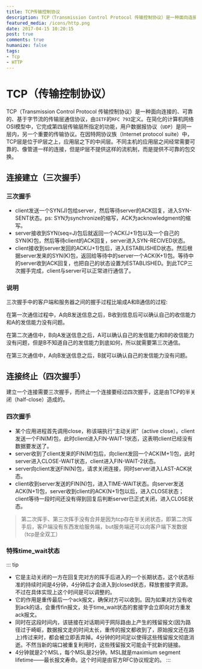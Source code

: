 ```yaml
---
title: TCP传输控制协议
description: TCP（Transmission Control Protocol 传输控制协议）是一种面向连接的、可靠的、基于字节流的传输层通信协议，由IETF的RFC 793定义。
featured_media: /icons/http.png
date: 2017-04-15 10:20:15
post: true
comments: true
humanize: false
tags:
- Tcp
- HTTP
---
```


# TCP（传输控制协议）
TCP（Transmission Control Protocol 传输控制协议）是一种面向连接的、可靠的、基于字节流的传输层通信协议，由`IETF`的`RFC 793`定义。在简化的计算机网络OSI模型中，它完成第四层传输层所指定的功能，用户数据报协议（`UDP`）是同一层内，另一个重要的传输协议。在因特网协议族（Internet protocol suite）中，TCP层是位于IP层之上，应用层之下的中间层。不同主机的应用层之间经常需要可靠的、像管道一样的连接，但是IP层不提供这样的流机制，而是提供不可靠的包交换。

## 连接建立（三次握手）
### 三次握手
- client发送一个SYN(J)包给server，然后等待server的ACK回复，进入SYN-SENT状态。ps: SYN为synchronize的缩写，ACK为acknowledgment的缩写。
- server接收到SYN(seq=J)包后就返回一个ACK(J+1)包以及一个自己的SYN(K)包，然后等待client的ACK回复，server进入SYN-RECIVED状态。
- client接收到server发回的ACK(J+1)包后，进入ESTABLISHED状态。然后根据server发来的SYN(K)包，返回给等待中的server一个ACK(K+1)包。等待中的server收到ACK回复，也把自己的状态设置为ESTABLISHED。到此TCP三次握手完成，client与server可以正常进行通信了。

### 说明
三次握手中的客户端和服务器之间的握手过程比喻成A和B通信的过程:

在第一次通信过程中，A向B发送信息之后，B收到信息后可以确认自己的收信能力和A的发信能力没有问题。

在第二次通信中，B向A发送信息之后，A可以确认自己的发信能力和B的收信能力没有问题，但是B不知道自己的发信能力到底如何，所以就需要第三次通信。

在第三次通信中，A向B发送信息之后，B就可以确认自己的发信能力没有问题。

## 连接终止（四次握手）
建立一个连接需要三次握手，而终止一个连接要经过四次握手，这是由TCP的半关闭（half-close）造成的。
### 四次握手
- 某个应用进程首先调用close，称该端执行“主动关闭”（active close）。client发送一个FIN(M)包，此时client进入FIN-WAIT-1状态，这表明client已经没有数据要发送了。
- server收到了client发来的FIN(M)包后，向client发回一个ACK(M+1)包，此时server进入CLOSE-WAIT状态，client进入FIN-WAIT-2状态。
- server向client发送FIN(N)包，请求关闭连接，同时server进入LAST-ACK状态。
- client收到server发送的FIN(N)包，进入TIME-WAIT状态。向server发送ACK(N+1)包，server收到client的ACK(N+1)包以后，进入CLOSE状态；client等待一段时间还没有得到回复后判断server已正式关闭，进入CLOSE状态。

> 第二次挥手、第三次挥手没有合并是因为tcp存在半关闭状态，即第二次挥手后，客户端没有东西发给服务端，but服务端还可以向客户端下发数据（tcp是全双工）

### 特殊time_wait状态
::: tip
- 它是主动关闭的一方在回复完对方的挥手后进入的一个长期状态，这个状态标准的持续时间是4分钟，4分钟后才会进入到closed状态，释放套接字资源。不过在具体实现上这个时间是可以调整的。
- 它的作用是重传最后一个ack报文，确保对方可以收到。因为如果对方没有收到ack的话，会重传fin报文，处于time_wait状态的套接字会立即向对方重发ack报文。
- 同时在这段时间内，该链接在对话期间于网际路由上产生的残留报文(因为路径过于崎岖，数据报文走的时间太长，重传的报文都收到了，原始报文还在路上)传过来时，都会被立即丢弃掉。4分钟的时间足以使得这些残留报文彻底消逝。不然当新的端口被重复利用时，这些残留报文可能会干扰新的链接。
- 4分钟就是2个MSL，每个MSL是2分钟。MSL就是maximium segment lifetime——最长报文寿命。这个时间是由官方RFC协议规定的。
:::